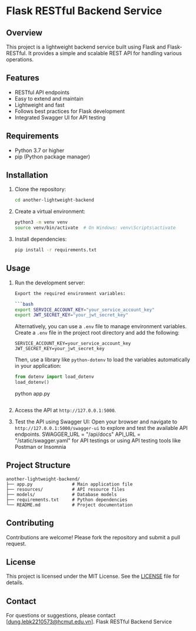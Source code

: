 # Flask RESTful Backend Service

## Overview

This project is a lightweight backend service built using Flask and Flask-RESTful. It provides a simple and scalable REST API for handling various operations.

## Features

- RESTful API endpoints
- Easy to extend and maintain
- Lightweight and fast
- Follows best practices for Flask development
- Integrated Swagger UI for API testing

## Requirements

- Python 3.7 or higher
- pip (Python package manager)

## Installation

1. Clone the repository:
    ```bash
    cd another-lightweight-backend
    ```

2. Create a virtual environment:
    ```bash
    python3 -m venv venv
    source venv/bin/activate  # On Windows: venv\Scripts\activate
    ```

3. Install dependencies:
    ```bash
    pip install -r requirements.txt
    ```

## Usage

1. Run the development server:
    ```bash
    Export the required environment variables:

    ```bash
    export SERVICE_ACCOUNT_KEY="your_service_account_key"
    export JWT_SECRET_KEY="your_jwt_secret_key"
    ```

    Alternatively, you can use a `.env` file to manage environment variables. Create a `.env` file in the project root directory and add the following:

    ```
    SERVICE_ACCOUNT_KEY=your_service_account_key
    JWT_SECRET_KEY=your_jwt_secret_key
    ```

    Then, use a library like `python-dotenv` to load the variables automatically in your application:

    ```python
    from dotenv import load_dotenv
    load_dotenv()
    ```
    python app.py
    ```

2. Access the API at `http://127.0.0.1:5000`.

3. Test the API using Swagger UI:
    Open your browser and navigate to `http://127.0.0.1:5000/swagger-ui` to explore and test the available API endpoints. 
    SWAGGER_URL = "/api/docs"
    API_URL = "/static/swagger.yaml" for API testings
    or using API testing tools like Postman or Insomnia

## Project Structure

```
another-lightweight-backend/
├── app.py               # Main application file
├── resources/           # API resource files
├── models/              # Database models
├── requirements.txt     # Python dependencies
└── README.md            # Project documentation
```

## Contributing

Contributions are welcome! Please fork the repository and submit a pull request.

## License

This project is licensed under the MIT License. See the [LICENSE](LICENSE) file for details.

## Contact

For questions or suggestions, please contact [dung.lebk2210573@hcmut.edu.vn]. Flask RESTful Backend Service